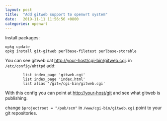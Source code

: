 ```yaml
---
layout: post
title:  "Add gitweb support to openwrt system"
date:   2019-11-11 11:56:56 +0800
categories: openwrt
---
```


Install packages:
```
opkg update
opkg install git-gitweb perlbase-filetest perlbase-storable
```

You can see gitweb cat [http://your-host/cgi-bin/gitweb.cgi](http://your-host/cgi-bin/gitweb.cgi).
in ```/etc/config/uhttpd``` add:
```
        list index_page 'gitweb.cgi'
        list index_page 'index.html'
        list alias '/git=/cgi-bin/gitweb.cgi'
```
With this config you can point at [http://your-host/git](http://your-host/git) and see what gitweb is publishing.

change ```$projectroot = "/pub/scm"``` in ```/www/cgi-bin/gitweb.cgi``` point to your git repositories.